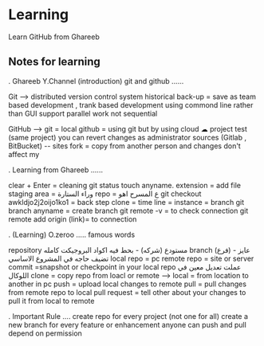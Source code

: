 # Learning
Learn GitHub from Ghareeb

## Notes for learning 
. Ghareeb Y.Channel (introduction) git and github ......

Git -->
distributed version control system
historical back-up = save as 
team based development , trank based development 
using commond line rather than GUI
support parallel work not sequential 

GitHub -->
git = local
github = using git but by using cloud ☁
project test (same project)
you can revert changes as administrator 
sources (Gitlab , BitBucket) -- sites
fork = copy from another person and changes don't affect my

. Learning from Ghareeb ......

clear + Enter = cleaning 
git status
touch anyname. extension = add file 
staging area = وراء الستارة
repo = ع المسرح اهو 
git checkout awkldjo2j2oijo1ko1 = back step
clone = time line = instance = branch
git branch anyname = create branch
git remote -v = to check connection
git remote add origin (link)= to connection



. (Learning) O.zeroo .....
famous words 

repository مستودع (شركه) - بحط فيه اكواد البروجيكت كامله
branch (فرع) - عايز تضيف حاجه في المشروع الاساسي 
local repo = pc
remote repo = site or server
commit =snapshot or checkpoint in your local repo عملت تعديل معين في اللوكال
clone = copy repo from loacl or remote --> local = from location to another in pc
push = upload local changes to remote
pull = pull changes from remote repo to local
pull request = tell other about your changes to pull it from local to remote

 . Important Rule ....
create repo for every project (not one for all)
create a new branch for every feature or enhancement 
anyone can push and pull depend on permission 






